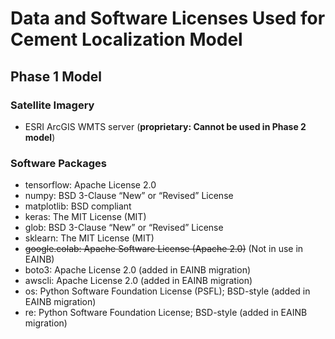 # Data and Software Licenses Used for Cement Localization Model

## Phase 1 Model

### Satellite Imagery

* ESRI ArcGIS WMTS server (__proprietary: Cannot be used in Phase 2 model__)

### Software Packages

* tensorflow: Apache License 2.0
* numpy: BSD 3-Clause “New” or “Revised” License
* matplotlib: BSD compliant
* keras: The MIT License (MIT)
* glob: BSD 3-Clause “New” or “Revised” License
* sklearn: The MIT License (MIT)
* ~~google.colab: Apache Software License (Apache 2.0)~~ (Not in use in EAINB)
* boto3: Apache License 2.0 (added in EAINB migration)
* awscli: Apache License 2.0 (added in EAINB migration)
* os: Python Software Foundation License (PSFL); BSD-style (added in EAINB migration)
* re: Python Software Foundation License; BSD-style (added in EAINB migration)
